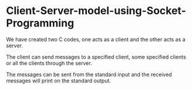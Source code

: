 # Client-Server-model-using-Socket-Programming

We have created two C codes, one acts as a client and the other acts as a server.

The client can send messages to a specified client, some specified clients or all the clients through the server.

The messages can be sent from the standard input and the received messages will print on the standard output.
